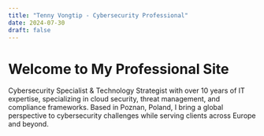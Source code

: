 ```yaml
---
title: "Tenny Vongtip - Cybersecurity Professional"
date: 2024-07-30
draft: false
---
```


# Welcome to My Professional Site

Cybersecurity Specialist & Technology Strategist with over 10 years of IT expertise, specializing in cloud security, threat management, and compliance frameworks. Based in Poznan, Poland, I bring a global perspective to cybersecurity challenges while serving clients across Europe and beyond.
